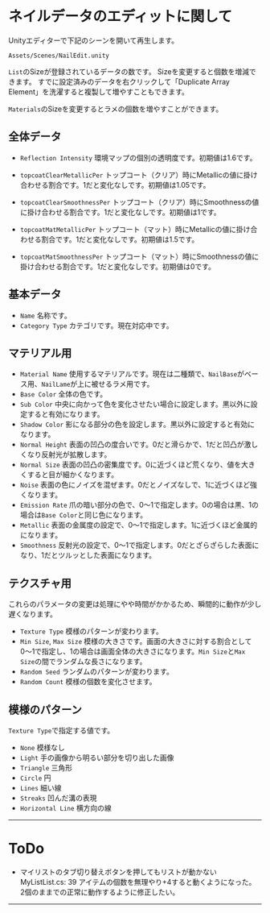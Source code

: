# ネイルデータのエディットに関して

Unityエディターで下記のシーンを開いて再生します。

```
Assets/Scenes/NailEdit.unity
```

```List```のSizeが登録されているデータの数です。
Sizeを変更すると個数を増減できます。
すでに設定済みのデータを右クリックして「Duplicate Array Element」を洗濯すると複製して増やすこともできます。

```Materials```のSizeを変更するとラメの個数を増やすことができます。

## 全体データ

- ```Reflection Intensity```
    環境マップの個別の透明度です。初期値は1.6です。

- ```topcoatClearMetallicPer```
    トップコート（クリア）時にMetallicの値に掛け合わせる割合です。1だと変化なしです。初期値は1.05です。

- ```topcoatClearSmoothnessPer```
    トップコート（クリア）時にSmoothnessの値に掛け合わせる割合です。1だと変化なしです。初期値は1です。

- ```topcoatMatMetallicPer```
    トップコート（マット）時にMetallicの値に掛け合わせる割合です。1だと変化なしです。初期値は1.5です。

- ```topcoatMatSmoothnessPer```
    トップコート（マット）時にSmoothnessの値に掛け合わせる割合です。1だと変化なしです。初期値は0です。

## 基本データ

- ```Name```
    名称です。
- ```Category Type```
    カテゴリです。現在対応中です。

## マテリアル用

- ```Material Name```
    使用するマテリアルです。現在は二種類で、```NailBase```がベース用、```NailLame```が上に被せるラメ用です。
- ```Base Color```
    全体の色です。
- ```Sub Color```
    中央に向かって色を変化させたい場合に設定します。黒以外に設定すると有効になります。
- ```Shadow Color```
    影になる部分の色を設定します。黒以外に設定すると有効になります。
- ```Normal Height```
    表面の凹凸の度合いです。0だと滑らかで、1だと凹凸が激しくなり反射光が拡散します。
- ```Normal Size```
    表面の凹凸の密集度です。0に近づくほど荒くなり、値を大きくすると目が細かくなります。
- ```Noise```
    表面の色にノイズを混ぜます。0だとノイズなしで、1に近づくほど強くなります。
- ```Emission Rate```
    爪の暗い部分の色で、0〜1で指定します。0の場合は黒、1の場合は```Base Color```と同じ色になります。
- ```Metallic```
    表面の金属度の設定で、0〜1で指定します。1に近づくほど金属的になります。
- ```Smoothness```
    反射光の設定で、0〜1で指定します。0だとざらざらした表面になり、1だとツルッとした表面になります。

## テクスチャ用

これらのパラメータの変更は処理にやや時間がかかるため、瞬間的に動作が少し遅くなります。

- ```Texture Type```
    模様のパターンが変わります。
- ```Min Size```, ```Max Size```
    模様の大きさです。画面の大きさに対する割合として0〜1で指定し、1の場合は画面全体の大きさになります。```Min Size```と```Max Size```の間でランダムな長さになります。
- ```Random Seed```
    ランダムのパターンが変わります。
- ```Random Count```
    模様の個数を変化させます。

## 模様のパターン

```Texture Type```で指定する値です。

- ```None```
    模様なし
- ```Light```
    手の画像から明るい部分を切り出した画像
- ```Triangle```
    三角形
- ```Circle```
    円
- ```Lines```
    細い線
- ```Streaks```
    凹んだ溝の表現
- ```Horizontal Line```
    横方向の線

---

# ToDo

- マイリストのタブ切り替えボタンを押してもリストが動かない
    MyListList.cs: 39
    アイテムの個数を無理やり+4すると動くようになった。
    2個のままでの正常に動作するように修正したい。

---
